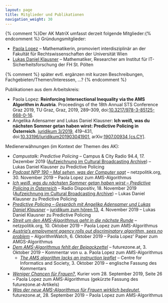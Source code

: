 ```yaml
---
layout: page
title: Mitglieder und Publikationen
navigation_weight: 30
---
```


{% comment %}Der AK MatriX umfasst derzeit folgende Mitglieder:{% endcomment %}
Gründungsmitglieder:
* [Paola Lopez](https://paolalopez.eu/) – Mathematikerin, promoviert interdisziplinär an der Fakultät für Rechtswissenschaften der Universität Wien
* [Lukas Daniel Klausner](https://l17r.eu) – Mathematiker, Researcher am Institut für IT-Sicherheitsforschung der FH St. Pölten

{% comment %} später evtl. ergänzen mit kurzen Beschreibungen, Fachgebieten/Themen/Interessen, …? {% endcomment %}

Publikationen aus dem Arbeitskreis:
* Paola Lopez: __Reinforcing Intersectional Inequality via the AMS Algorithm in Austria__. Proceedings of the 18th Annual STS Conference Graz 2019, TU Graz, Graz, 2019, 289–309, doi:[10.3217/978-3-85125-668-0-16](https://doi.org/10.3217/978-3-85125-668-0-16).
* Angelika Adensamer and Lukas Daniel Klausner: __Ich weiß, was du nächsten Sommer getan haben wirst: Predictive Policing in Österreich__. [juridikum 3/2019](https://www.juridikum.at/archiv/juridikum-32019/), 419–431, doi:[10.33196/juridikum201903041901](https://doi.org/10.33196/juridikum201903041901), arXiv:[1907.00934 [cs.CY]](https://arxiv.org/abs/1907.00934).

Medienerwähnungen (im Kontext der Themen des AK):
* _Campustalk: Predictive Policing_ – Campus & City Radio 94.4, 17. Dezember 2019 ([Aufzeichnung im Cultural Broadcasting Archive](https://cba.fro.at/439561)) – Lukas Daniel Klausner zu Predictive Policing
* [_Podcast NPP 190 – Mal sehen, was der Computer sagt_](https://netzpolitik.org/2019/mal-sehen-was-der-computer-sagt/) – netzpolitik.org, 30. November 2019 – Paola Lopez zum AMS-Algorithmus
* [_Ich weiß, was du nächsten Sommer getan haben wirst – Predictive Policing in Österreich_](https://o94.at/programm/sendung/id/1550490) – Radio Dispositiv, 18. November 2019 ([Aufzeichnung im Cultural Broadcasting Archive](https://cba.fro.at/433142)) – Lukas Daniel Klausner zu Predictive Policing
* [_Predictive Policing – Gespräch mit Angelika Adensamer und Lukas Daniel Klausner_](https://soundcloud.com/juridikum/predictive-policing-gesprach-mit-angelika-adensamer-und-lukas-daniel-klausner) – [juridikum zum hören 13](https://www.juridikum.at/juridikum-zum-hoeren/), 4. November 2019 – Lukas Daniel Klausner zu Predictive Policing
* [_Streit um den AMS-Algorithmus geht in die nächste Runde_](https://netzpolitik.org/2019/streit-um-den-ams-algorithmus-geht-in-die-naechste-runde/) – netzpolitik.org, 10. Oktober 2019 – Paola Lopez zum AMS-Algorithmus
* [_Austria’s employment agency rolls out discriminatory algorithm, sees no problem_](https://algorithmwatch.org/en/story/austrias-employment-agency-ams-rolls-out-discriminatory-algorithm/) – AlgorithmWatch, 6. Oktober 2019 – Paola Lopez' Paper zum AMGS-Algorithmus
* [_Dem AMS-Algorithmus fehlt der Beipackzettel_](https://futurezone.at/meinung/dem-ams-algorithmus-fehlt-der-beipackzettel/400636022) – futurezone.at, 3. Oktober 2019 – Kommentar von u. a. Paola Lopez zum AMS-Algorithmus
  * [_The AMS algorithm lacks an instruction leaflet_](https://cisvienna.com/en/gastkommentar-dem-ams-algorithmus-fehlt-der-beipackzettel/) – Centre for Informatics and Society, 3. Oktober 2019 – englische Fassung des Kommentars
* [_Weniger Chancen für Frauen?_](https://www.pressreader.com/austria/kurier-samstag/20190928/282295321931500), Kurier vom 28. September 2019, Seite 26 – Paola Lopez zum AMS-Algorithmus (gekürzte Fassung des futurezone.at-Artikels)
* [_Was der neue AMS-Algorithmus für Frauen wirklich bedeutet_](https://futurezone.at/netzpolitik/was-der-neue-ams-algorithmus-fuer-frauen-wirklich-bedeutet/400617302), futurezone.at, 28. September 2019 – Paola Lopez zum AMS-Algorithmus
